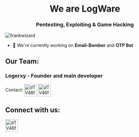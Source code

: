 <h1 align="center">We are LogWare</h1>
<h3 align="center">Pentesting, Exploiting & Game Hacking</h3>

<p align="left"> <img src="https://komarev.com/ghpvc/?username=frankwizard&label=Profile%20views&color=0e75b6&style=flat" alt="frankwizard" /> </p>

- 🔭 We're currently working on **Email-Bomber** and **OTP Bot**

## Our Team:
### Logerxy - Founder and main developer
Contact:
<a href="https://cracked.io/Logerxy" target="blank"><img align="center" src="https://cracked.io/images/256x256.png" alt="dTV46fbq" height="40" width="40" /></a>
<a href="https://t.me/Logerxy" target="blank"><img align="center" src="https://upload.wikimedia.org/wikipedia/commons/thumb/8/82/Telegram_logo.svg/2048px-Telegram_logo.svg.png" alt="dTV46fbq" height="40" width="40" /></a>

## Connect with us:
<p align="left">
<a href="https://t.me/LogWareUpdates" target="blank"><img align="center" src="https://upload.wikimedia.org/wikipedia/commons/thumb/8/82/Telegram_logo.svg/2048px-Telegram_logo.svg.png" alt="dTV46fbq" height="40" width="40" /></a>
</p>


